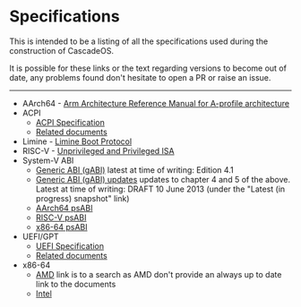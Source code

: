 # Specifications
This is intended to be a listing of all the specifications used during the construction of CascadeOS.

It is possible for these links or the text regarding versions to become out of date, any problems found don't hesitate to open a PR or raise an issue.

---

* AArch64 - [Arm Architecture Reference Manual for A-profile architecture](https://developer.arm.com/documentation/ddi0487/ja/?lang=en)
* ACPI
  * [ACPI Specification](https://uefi.org/specifications)
  * [Related documents](https://uefi.org/acpi)
* Limine - [Limine Boot Protocol](https://github.com/limine-bootloader/limine/blob/v4.x-branch/PROTOCOL.md)
* RISC-V - [Unprivileged and Privileged ISA](https://github.com/riscv/riscv-isa-manual)
* System-V ABI
  * [Generic ABI (gABI)](https://www.sco.com/developers/devspecs/) latest at time of writing: Edition 4.1
  * [Generic ABI (gABI) updates](https://www.sco.com/developers/gabi/) updates to chapter 4 and 5 of the above. Latest at time of writing: DRAFT 10 June 2013 (under the "Latest (in progress) snapshot" link)
  * [AArch64 psABI](https://github.com/ARM-software/abi-aa)
  * [RISC-V psABI](https://github.com/riscv-non-isa/riscv-elf-psabi-doc)
  * [x86-64 psABI](https://gitlab.com/x86-psABIs/x86-64-ABI)
* UEFI/GPT
  * [UEFI Specification](https://uefi.org/specifications)
  * [Related documents](https://uefi.org/uefi)
* x86-64
  * [AMD](https://www.amd.com/en/support/tech-docs?keyword=AMD64+Architecture+Programmer%27s+Manual) link is to a search as AMD don't provide an always up to date link to the documents
  * [Intel](https://www.intel.com/content/www/us/en/developer/articles/technical/intel-sdm.html)
